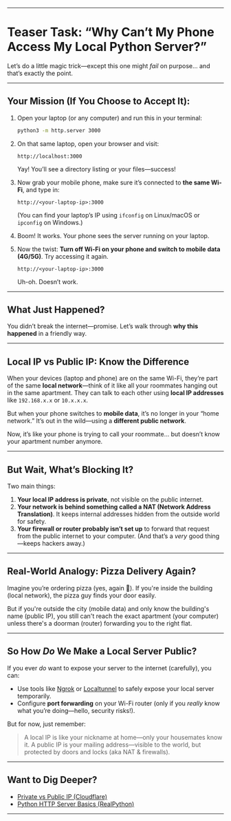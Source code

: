 
---

# Teaser Task: “Why Can’t My Phone Access My Local Python Server?”

Let’s do a little magic trick—except this one might *fail* on purpose… and that’s exactly the point.

---

## Your Mission (If You Choose to Accept It):

1. Open your laptop (or any computer) and run this in your terminal:

   ```bash
   python3 -m http.server 3000
   ```

2. On that same laptop, open your browser and visit:

   ```
   http://localhost:3000
   ```

   Yay! You’ll see a directory listing or your files—success!

3. Now grab your mobile phone, make sure it’s connected to **the same Wi-Fi**, and type in:

   ```
   http://<your-laptop-ip>:3000
   ```

   (You can find your laptop’s IP using `ifconfig` on Linux/macOS or `ipconfig` on Windows.)

4. Boom! It works. Your phone sees the server running on your laptop.

5. Now the twist:
   **Turn off Wi-Fi on your phone and switch to mobile data (4G/5G)**. Try accessing it again.

   ```
   http://<your-laptop-ip>:3000
   ```

   Uh-oh. Doesn’t work.

---

## What Just Happened?

You didn’t break the internet—promise. Let’s walk through **why this happened** in a friendly way.

---

## Local IP vs Public IP: Know the Difference

When your devices (laptop and phone) are on the same Wi-Fi, they’re part of the same **local network**—think of it like all your roommates hanging out in the same apartment.
They can talk to each other using **local IP addresses** like `192.168.x.x` or `10.x.x.x`.

But when your phone switches to **mobile data**, it’s no longer in your “home network.” It’s out in the wild—using a **different public network**.

Now, it’s like your phone is trying to call your roommate... but doesn’t know your apartment number anymore.

---

## But Wait, What’s Blocking It?

Two main things:

1. **Your local IP address is private**, not visible on the public internet.
2. **Your network is behind something called a NAT (Network Address Translation)**. It keeps internal addresses hidden from the outside world for safety.
3. **Your firewall or router probably isn’t set up** to forward that request from the public internet to your computer. (And that’s a *very* good thing—keeps hackers away.)

---

## Real-World Analogy: Pizza Delivery Again?

Imagine you’re ordering pizza (yes, again 🍕). If you're inside the building (local network), the pizza guy finds your door easily.

But if you're outside the city (mobile data) and only know the building's name (public IP), you still can't reach the exact apartment (your computer) unless there's a doorman (router) forwarding you to the right flat.

---

## So How *Do* We Make a Local Server Public?

If you ever *do* want to expose your server to the internet (carefully), you can:

* Use tools like [Ngrok](https://ngrok.com/) or [Localtunnel](https://theboroer.github.io/localtunnel-www/) to safely expose your local server temporarily.
* Configure **port forwarding** on your Wi-Fi router (only if you *really* know what you’re doing—hello, security risks!).

But for now, just remember:

> A local IP is like your nickname at home—only your housemates know it. A public IP is your mailing address—visible to the world, but protected by doors and locks (aka NAT & firewalls).

---

## Want to Dig Deeper?

* [Private vs Public IP (Cloudflare)](https://www.cloudflare.com/learning/network-layer/what-is-an-ip-address/)
* [Python HTTP Server Basics (RealPython)](https://realpython.com/python-http-server/)

---

